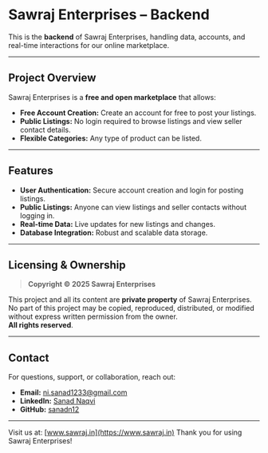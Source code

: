 # Sawraj Enterprises – Backend

This is the **backend** of Sawraj Enterprises, handling data, accounts, and real-time interactions for our online marketplace.

---

##  Project Overview

Sawraj Enterprises is a **free and open marketplace** that allows:

- **Free Account Creation:** Create an account for free to post your listings.
- **Public Listings:** No login required to browse listings and view seller contact details.
- **Flexible Categories:** Any type of product can be listed.

---

##  Features

- **User Authentication:** Secure account creation and login for posting listings.
- **Public Listings:** Anyone can view listings and seller contacts without logging in.
- **Real-time Data:** Live updates for new listings and changes.
- **Database Integration:** Robust and scalable data storage.

---

##  Licensing & Ownership

> **Copyright © 2025 Sawraj Enterprises**

This project and all its content are **private property** of Sawraj Enterprises.  
No part of this project may be copied, reproduced, distributed, or modified without express written permission from the owner.  
**All rights reserved**.

---

##  Contact

For questions, support, or collaboration, reach out:

- **Email:** [ni.sanad1233@gmail.com](mailto:ni.sanad1233@gmail.com)
- **LinkedIn:** [Sanad Naqvi](https://www.linkedin.com/in/sanad-naqvi-687703256/)
- **GitHub:** [sanadn12](https://github.com/sanadn12)

---

Visit us at: [www.sawraj.in](https://www.sawraj.in)
Thank you for using Sawraj Enterprises!
